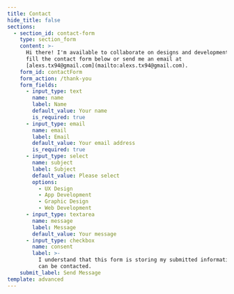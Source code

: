 ```yaml
---
title: Contact
hide_title: false
sections:
  - section_id: contact-form
    type: section_form
    content: >-
      Hi there! I'm available to collaborate on designs and development. Please
      fill the contact form below or send me an email at
      [alexs.tx94@gmail.com](mailto:alexs.tx94@gmail.com).
    form_id: contactForm
    form_action: /thank-you
    form_fields:
      - input_type: text
        name: name
        label: Name
        default_value: Your name
        is_required: true
      - input_type: email
        name: email
        label: Email
        default_value: Your email address
        is_required: true
      - input_type: select
        name: subject
        label: Subject
        default_value: Please select
        options:
          - UX Design
          - App Development
          - Graphic Design
          - Web Development
      - input_type: textarea
        name: message
        label: Message
        default_value: Your message
      - input_type: checkbox
        name: consent
        label: >-
          I understand that this form is storing my submitted information so I
          can be contacted.
    submit_label: Send Message
template: advanced
---
```

